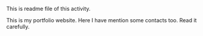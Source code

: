 This is readme file of this activity.

This is my portfolio website. Here I have mention some contacts too. 
Read it carefully.
